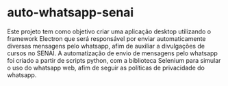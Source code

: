 # auto-whatsapp-senai

Este projeto tem como objetivo criar uma aplicação desktop utilizando o framework Electron que será responsável por enviar automaticamente diversas mensagens pelo whatsapp, afim de auxiliar a divulgações de cursos no SENAI.
A automatização de envio de mensagens pelo whatsapp foi criado a partir de scripts python, com a biblioteca Selenium para simular o uso do whatsapp web, afim de seguir as políticas de privacidade do whatsapp.
